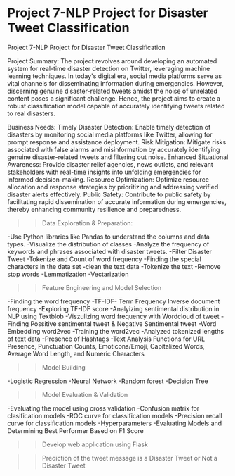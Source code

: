 # Project 7-NLP Project for Disaster Tweet Classification
 
 Project 7-NLP Project for Disaster Tweet Classification

Project Summary:
The project revolves around developing an automated system for real-time disaster detection on Twitter, leveraging machine learning techniques. In today's digital era, social media platforms serve as vital channels for disseminating information during emergencies. However, discerning genuine disaster-related tweets amidst the noise of unrelated content poses a significant challenge. Hence, the project aims to create a robust classification model capable of accurately identifying tweets related to real disasters.

Business Needs:
Timely Disaster Detection: Enable timely detection of disasters by monitoring social media platforms like Twitter, allowing for prompt response and assistance deployment.
Risk Mitigation: Mitigate risks associated with false alarms and misinformation by accurately identifying genuine disaster-related tweets and filtering out noise.
Enhanced Situational Awareness: Provide disaster relief agencies, news outlets, and relevant stakeholders with real-time insights into unfolding emergencies for informed decision-making.
Resource Optimization: Optimize resource allocation and response strategies by prioritizing and addressing verified disaster alerts effectively.
Public Safety: Contribute to public safety by facilitating rapid dissemination of accurate information during emergencies, thereby enhancing community resilience and preparedness.

>>Data Exploration & Preparation:

-Use Python libraries like Pandas to understand the columns and data types.
-Visualize the distribution of classes 
-Analyze the frequency of keywords and phrases associated with disaster tweets.
-Filter Disaster Tweet
-Tokenize and Count of word frequency
-Finding the special characters in the data set
-clean the text data
-Tokenize the text
-Remove stop words
-Lemmatization
-Vectarization 

>>Feature Engineering and Model Selection

-Finding the word frequency 
-TF-IDF- Term Frequency Inverse document frequency
-Exploring TF-IDF score
-Analyizing sentimental distribution in NLP using Textblob
-Viszulizing word frequency with Wordcloud of tweet
-Finding Possitive sentimental tweet & Negative Sentimental tweet
-Word Embedding word2vec
-Training the word2vec
-Analyzed tokenized lengths of text data
-Presence of Hashtags
-Text Analysis Functions for URL Presence, Punctuation Counts, Emoticons/Emoji, Capitalized Words, Average Word Length, and Numeric Characters

>>Model Building

-Logistic Regression
-Neural Network
-Random forest
-Decision Tree

>>Model Evaluation & Validation

-Evaluating the model using cross validation
-Confusion matrix for clasification models
-ROC curve for classification models
-Precision recall curve for classification models
-Hyperparameters
-Evaluating Models and Determining Best Performer Based on F1 Score

>>Develop web application using Flask

>>Prediction of the tweet message is a Disaster Tweet or Not a Disaster Tweet




















